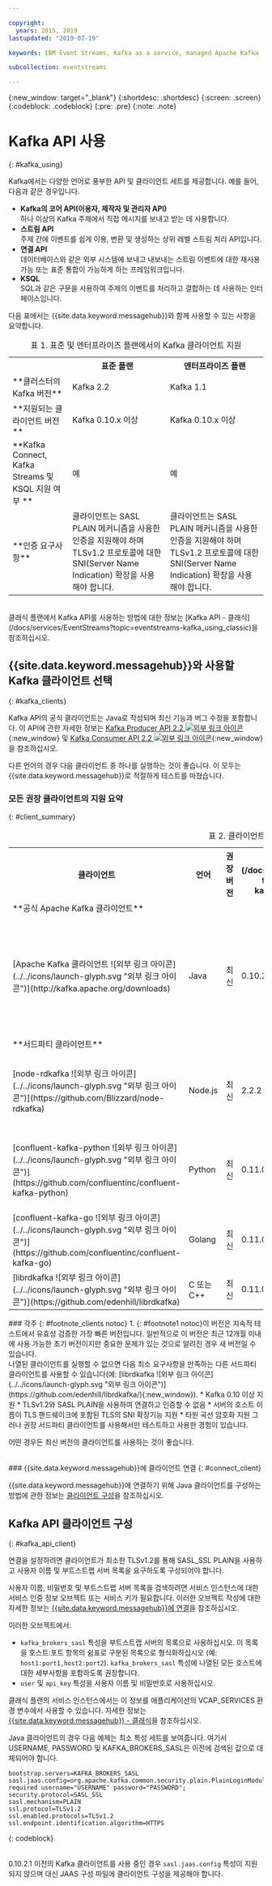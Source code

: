 ```yaml
---

copyright:
  years: 2015, 2019
lastupdated: "2019-07-19"

keywords: IBM Event Streams, Kafka as a service, managed Apache Kafka

subcollection: eventstreams

---
```


{:new_window: target="_blank"}
{:shortdesc: .shortdesc}
{:screen: .screen}
{:codeblock: .codeblock}
{:pre: .pre}
{:note: .note}

# Kafka API 사용
{: #kafka_using}

Kafka에서는 다양한 언어로 풍부한 API 및 클라이언트 세트를 제공합니다. 예를 들어, 다음과 같은 경우입니다.

* **Kafka의 코어 API(이용자, 제작자 및 관리자 API)**<br/>
    하나 이상의 Kafka 주제에서 직접 메시지를 보내고 받는 데 사용합니다.
* **스트림 API**<br/>
    주제 간에 이벤트를 쉽게 이용, 변환 및 생성하는 상위 레벨 스트림 처리 API입니다.
* **연결 API**<br/>
    데이터베이스와 같은 외부 시스템에 보내고 내보내는 스트림 이벤트에 대한 재사용 가능 또는 표준 통합이 가능하게 하는 프레임워크입니다.
* **KSQL**<br/>
    SQL과 같은 구문을 사용하여 주제의 이벤트를 처리하고 결합하는 데 사용하는 인터페이스입니다.

다음 표에서는 {{site.data.keyword.messagehub}}와 함께 사용할 수 있는 사항을 요약합니다.

<table>
    <caption>표 1. 표준 및 엔터프라이즈 플랜에서의 Kafka 클라이언트 지원</caption>
      <tr>
	        <th></th>
		    <th>표준 플랜</th>
		    <th>엔터프라이즈 플랜</th>
        </tr>
	  		<tr>
			<td>**클러스터의 Kafka 버전**</td>
			<td>Kafka 2.2</td>
			<td>Kafka 1.1</td>
		</tr>
	  		<tr>
			<td>**지원되는 클라이언트 버전**</td>
			<td>Kafka 0.10.x 이상</td>
			<td>Kafka 0.10.x 이상</td>
		</tr>
		<tr>
			<td>**Kafka Connect, Kafka Streams 및 KSQL 지원 여부 **</td>
			<td>예</td>
			<td>예</td>
		</tr>
		<tr>
			<td>**인증 요구사항**</td>
			<td>클라이언트는 SASL PLAIN 메커니즘을 사용한 인증을 지원해야 하며 TLSv1.2 프로토콜에 대한 SNI(Server Name Indication) 확장을 사용해야 합니다.</td>
			<td>클라이언트는 SASL PLAIN 메커니즘을 사용한 인증을 지원해야 하며 TLSv1.2 프로토콜에 대한 SNI(Server Name Indication) 확장을 사용해야 합니다.</td>
		</tr>

</table>
<br/>
클래식 플랜에서 Kafka API를 사용하는 방법에 대한 정보는 [Kafka API - 클래식](/docs/services/EventStreams?topic=eventstreams-kafka_using_classic)을 참조하십시오.


## {{site.data.keyword.messagehub}}와 사용할 Kafka 클라이언트 선택
{: #kafka_clients}

Kafka API의 공식 클라이언트는 Java로 작성되며 최신 기능과 버그 수정을 포함합니다. 이 API에 관한 자세한 정보는 [Kafka Producer API 2.2 ![외부 링크 아이콘](../../icons/launch-glyph.svg "외부 링크 아이콘")](http://kafka.apache.org/22/javadoc/index.html?org/apache/kafka/clients/producer/KafkaProducer.html){:new_window} 및
[Kafka Consumer API 2.2 ![](../../icons/launch-glyph.svg "외부 링크 아이콘")](http://kafka.apache.org/22/javadoc/index.html?org/apache/kafka/clients/consumer/KafkaConsumer.html){:new_window}을 참조하십시오. 

다른 언어의 경우 다음 클라이언트 중 하나를 실행하는 것이 좋습니다. 이 모두는 {{site.data.keyword.messagehub}}로 적절하게 테스트를 마쳤습니다.

### 모든 권장 클라이언트의 지원 요약
{: #client_summary}

<table id="clients_table">
    <caption>표 2. 클라이언트 지원 요약</caption>
      <tr>
		    <th id="client" scope="col">클라이언트</th>
		    <th id="language" scope="col">언어</th>
			<th id="version" scope="col">권장 버전</th>
		    <th id="minimum version" scope="col">지원되는 최소 버전 [<sup>1</sup>](/docs/services/EventStreams?topic=eventstreams-kafka_clients#footnote1)</th>
			<th id="sample link" scope="col">샘플 링크</th>
        </tr>
			<tr>
			<td colspan="3">**공식 Apache Kafka 클라이언트**</td>
			</tr>
	  		<tr>
			<td>[Apache Kafka 클라이언트 ![외부 링크 아이콘](../../icons/launch-glyph.svg "외부 링크 아이콘")](http://kafka.apache.org/downloads)</td>
			<td>Java</td>
			<td>최신</td>
			<td>0.10.2 </td>
			<td>[Java 콘솔 샘플](/docs/services/EventStreams?topic=eventstreams-kafka_java_using)<br/>
			[Liberty 샘플 ![외부 링크 아이콘](../../icons/launch-glyph.svg "외부 링크 아이콘")](https://github.com/ibm-messaging/event-streams-samples/tree/master/kafka-java-liberty-sample)
			</td>
			</tr>
			<tr>
			<td colspan="3">**서드파티 클라이언트**</td>
			</tr>
	  		<tr>
			<td>[node-rdkafka ![외부 링크 아이콘](../../icons/launch-glyph.svg "외부 링크 아이콘")](https://github.com/Blizzard/node-rdkafka)</td>
			<td>Node.js</td>
			<td>최신</td>
			<td>2.2.2</td>
			<td>[Node.js 샘플 ![외부 링크 아이콘](../../icons/launch-glyph.svg "외부 링크 아이콘")](https://github.com/ibm-messaging/event-streams-samples/tree/master/kafka-nodejs-console-sample)</td>
		</tr>
		<tr>
			<td>[confluent-kafka-python ![외부 링크 아이콘](../../icons/launch-glyph.svg "외부 링크 아이콘")](https://github.com/confluentinc/confluent-kafka-python)</td>
			<td>Python</td>
			<td>최신</td>
			<td>0.11.0</td>
			<td>[Kafka Python 샘플 ![외부 링크 아이콘](../../icons/launch-glyph.svg "외부 링크 아이콘")](https://github.com/ibm-messaging/event-streams-samples/tree/master/kafka-python-console-sample)</td>
		</tr>
		<tr>
			<td>[confluent-kafka-go ![외부 링크 아이콘](../../icons/launch-glyph.svg "외부 링크 아이콘")](https://github.com/confluentinc/confluent-kafka-go)</td>
			<td>Golang</td>
			<td>최신</td>
			<td>0.11.0</td>
			<td></td>
		</tr>
		<tr>
			<td>[librdkafka ![외부 링크 아이콘](../../icons/launch-glyph.svg "외부 링크 아이콘")](https://github.com/edenhill/librdkafka)</td>
			<td>C 또는 C++</td>
			<td>최신</td>
			<td>0.11.0</td>
			<td></td>
		</tr>

</table>
### 각주
{: #footnote_clients notoc}
1. {: #footnote1 notoc}이 버전은 지속적 테스트에서 유효성 검증한 가장 빠른 버전입니다. 일반적으로 이 버전은 최근 12개월 이내에 사용 가능한 초기 버전이지만 중요한 문제가 있는 것으로 알려진 경우 새 버전일 수 있습니다.

<br/>
나열된 클라이언트를 실행할 수 없으면 다음 최소 요구사항을 만족하는 다른 서드파티 클라이언트를 사용할 수 있습니다(예: [librdkafka ![외부 링크 아이콘](../../icons/launch-glyph.svg "외부 링크 아이콘")](https://github.com/edenhill/librdkafka/){:new_window}).
* Kafka 0.10 이상 지원
* TLSv1.2와 SASL PLAIN을 사용하여 연결하고 인증할 수 없음
* 서버의 호스트 이름이 TLS 핸드쉐이크에 포함된 TLS의 SNI 확장기능 지원
* 타원 곡선 암호화 지원
그러나 권장 서드파티 클라이언트를 사용해서만 테스트하고 사용한 경험이 있습니다.

어떤 경우든 최신 버전의 클라이언트를 사용하는 것이 좋습니다.

<br/>
### {{site.data.keyword.messagehub}}에 클라이언트 연결
{: #connect_client}

{{site.data.keyword.messagehub}}에 연결하기 위해 Java 클라이언트를 구성하는 방법에 관한 정보는 [클라이언트 구성](/docs/services/EventStreams?topic=eventstreams-kafka_using#kafka_api_client)을 참조하십시오.

## Kafka API 클라이언트 구성
{: #kafka_api_client}

연결을 설정하려면 클라이언트가 최소한 TLSv1.2를 통해 SASL_SSL PLAIN을 사용하고 사용자 이름 및 부트스트랩 서버 목록을 요구하도록 구성되어야 합니다. 

사용자 이름, 비밀번호 및 부트스트랩 서버 목록을 검색하려면 서비스 인스턴스에 대한 서비스 인증 정보 오브젝트 또는 서비스 키가 필요합니다. 이러한 오브젝트 작성에 대한 자세한 정보는 <link to Connecting to event Streams>
[{{site.data.keyword.messagehub}}에 연결](/docs/services/EventStreams?topic=eventstreams-connecting)을 참조하십시오.

이러한 오브젝트에서:
* <code>kafka_brokers_sasl</code> 특성을 부트스트랩 서버의 목록으로 사용하십시오. 이 목록을 호스트:포트 항목의 쉼표로 구분된 목록으로 형식화하십시오 (예: <code>host1:port1,host2:port2</code>). <code>kafka_brokers_sasl</code> 특성에 나열된 모든 호스트에 대한 세부사항을 포함하도록 권장합니다.
* <code>user</code> 및 <code>api_key</code> 특성을 사용자 이름 및 비밀번호로 사용하십시오.

클래식 플랜의 서비스 인스턴스에서는 이 정보를 애플리케이션의 VCAP_SERVICES 환경 변수에서 사용할 수 있습니다. 자세한 정보는 [{{site.data.keyword.messagehub}} - 클래식](/docs/services/EventStreams?topic=eventstreams-connecting_classic)을 참조하십시오.

Java 클라이언트의 경우 다음 예제는 최소 특성 세트를 보여줍니다. 여기서 USERNAME, PASSWORD 및 KAFKA_BROKERS_SASL은 이전에 검색된 값으로 대체되어야 합니다.

```
bootstrap.servers=KAFKA_BROKERS_SASL
sasl.jaas.config=org.apache.kafka.common.security.plain.PlainLoginModule required username="USERNAME" password="PASSWORD";
security.protocol=SASL_SSL
sasl.mechanism=PLAIN
ssl.protocol=TLSv1.2
ssl.enabled.protocols=TLSv1.2
ssl.endpoint.identification.algorithm=HTTPS
```
{: codeblock}

<br/>
0.10.2.1 이전의 Kafka 클라이언트를 사용 중인 경우 <code>sasl.jaas.config</code> 특성이 지원되지 않으며 대신 JAAS 구성 파일에 클라이언트 구성을 제공해야 합니다. 








 




